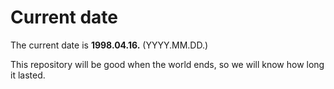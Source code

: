 # Current date

The current date is **1998.04.16.** (YYYY.MM.DD.)

This repository will be good when the world ends, so we will know how long it lasted.
